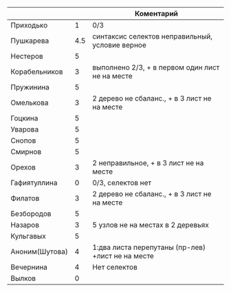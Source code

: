 |               |     |             Коментарий                          |
|---------      |---- |-----------------------------                    |
| Приходько     | 1   | 0/3                                             |
| Пушкарева     | 4.5 | синтаксис селектов неправильный, условие верное |
| Нестеров      | 5   |                                                 |
| Корабельников | 3   | выполнено 2/3, + в первом один лист не на месте |
| Пружинина     | 5   |                                                 |
| Омелькова     | 3   | 2 дерево не сбаланс., + в 3 лист не на месте    |
| Гоцкина       | 5   |                                                 |
| Уварова       | 5   |                                                 |
| Снопов        | 5   |                                                 |
| Смирнов       | 5   |                                                 |
| Орехов        | 3   | 2 неправильное, + в 3 лист не на месте          |
| Гафиятуллина  | 0   | 0/3, селектов нет                               |
| Филатов       | 3   | 2 дерево не сбаланс., + в 3 лист не на месте    |
| Безбородов    | 5   |                                                 |
| Назаров       | 3   | 5 узлов не на местах в 2 деревьях               |
| Кульгавых     | 5   |                                                 |
| Аноним(Шутова)| 4   |1:два листа перепутаны (пр-лев) +лист не на месте|
| Вечернина     | 4   | Нет селектов                                    |
| Вылков        | 0   |                                                 |
